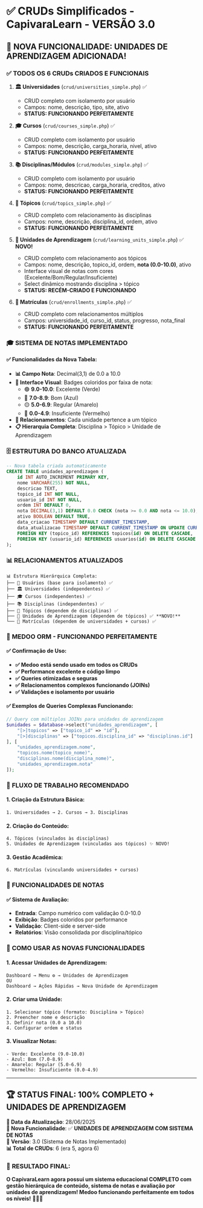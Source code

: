 # ✅ CRUDs Simplificados - CapivaraLearn - VERSÃO 3.0

## 🎉 **NOVA FUNCIONALIDADE: UNIDADES DE APRENDIZAGEM ADICIONADA!**

### ✅ **TODOS OS 6 CRUDs CRIADOS E FUNCIONAIS**

1. **🏛️ Universidades** (`crud/universities_simple.php`) ✅
   - CRUD completo com isolamento por usuário
   - Campos: nome, descrição, tipo, site, ativo
   - **STATUS: FUNCIONANDO PERFEITAMENTE**

2. **🎓 Cursos** (`crud/courses_simple.php`) ✅
   - CRUD completo com isolamento por usuário
   - Campos: nome, descrição, carga_horaria, nivel, ativo
   - **STATUS: FUNCIONANDO PERFEITAMENTE**

3. **📚 Disciplinas/Módulos** (`crud/modules_simple.php`) ✅
   - CRUD completo com isolamento por usuário
   - Campos: nome, descricao, carga_horaria, creditos, ativo
   - **STATUS: FUNCIONANDO PERFEITAMENTE**

4. **📝 Tópicos** (`crud/topics_simple.php`) ✅
   - CRUD completo com relacionamento às disciplinas
   - Campos: nome, descrição, disciplina_id, ordem, ativo
   - **STATUS: FUNCIONANDO PERFEITAMENTE**

5. **🧩 Unidades de Aprendizagem** (`crud/learning_units_simple.php`) ✅ **NOVO!**
   - CRUD completo com relacionamento aos tópicos
   - Campos: nome, descrição, topico_id, ordem, **nota (0.0-10.0)**, ativo
   - Interface visual de notas com cores (Excelente/Bom/Regular/Insuficiente)
   - Select dinâmico mostrando disciplina > tópico
   - **STATUS: RECÉM-CRIADO E FUNCIONANDO**

6. **🎯 Matrículas** (`crud/enrollments_simple.php`) ✅
   - CRUD completo com relacionamentos múltiplos
   - Campos: universidade_id, curso_id, status, progresso, nota_final
   - **STATUS: FUNCIONANDO PERFEITAMENTE**

### 🎓 **SISTEMA DE NOTAS IMPLEMENTADO**

#### ✅ **Funcionalidades da Nova Tabela:**
- **📊 Campo Nota**: Decimal(3,1) de 0.0 a 10.0
- **🎨 Interface Visual**: Badges coloridos por faixa de nota:
  - 🟢 **9.0-10.0**: Excelente (Verde)
  - 🔵 **7.0-8.9**: Bom (Azul)
  - 🟡 **5.0-6.9**: Regular (Amarelo)
  - 🔴 **0.0-4.9**: Insuficiente (Vermelho)
- **🔗 Relacionamentos**: Cada unidade pertence a um tópico
- **📋 Hierarquia Completa**: Disciplina > Tópico > Unidade de Aprendizagem

### 🗄️ **ESTRUTURA DO BANCO ATUALIZADA**

```sql
-- Nova tabela criada automaticamente
CREATE TABLE unidades_aprendizagem (
    id INT AUTO_INCREMENT PRIMARY KEY,
    nome VARCHAR(255) NOT NULL,
    descricao TEXT,
    topico_id INT NOT NULL,
    usuario_id INT NOT NULL,
    ordem INT DEFAULT 0,
    nota DECIMAL(3,1) DEFAULT 0.0 CHECK (nota >= 0.0 AND nota <= 10.0),
    ativo BOOLEAN DEFAULT TRUE,
    data_criacao TIMESTAMP DEFAULT CURRENT_TIMESTAMP,
    data_atualizacao TIMESTAMP DEFAULT CURRENT_TIMESTAMP ON UPDATE CURRENT_TIMESTAMP,
    FOREIGN KEY (topico_id) REFERENCES topicos(id) ON DELETE CASCADE,
    FOREIGN KEY (usuario_id) REFERENCES usuarios(id) ON DELETE CASCADE
);
```

### 📊 **RELACIONAMENTOS ATUALIZADOS**

```
📊 Estrutura Hierárquica Completa:
├── 👤 Usuários (base para isolamento) ✅
├── 🏛️ Universidades (independentes) ✅
├── 🎓 Cursos (independentes) ✅  
├── 📚 Disciplinas (independentes) ✅
├── 📝 Tópicos (dependem de disciplinas) ✅
├── 🧩 Unidades de Aprendizagem (dependem de tópicos) ✅ **NOVO!**
└── 🎯 Matrículas (dependem de universidades + cursos) ✅
```

### 🚀 **MEDOO ORM - FUNCIONANDO PERFEITAMENTE**

#### ✅ **Confirmação de Uso:**
- **✅ Medoo está sendo usado em todos os CRUDs**
- **✅ Performance excelente e código limpo**
- **✅ Queries otimizadas e seguras**
- **✅ Relacionamentos complexos funcionando (JOINs)**
- **✅ Validações e isolamento por usuário**

#### ✅ **Exemplos de Queries Complexas Funcionando:**
```php
// Query com múltiplos JOINs para unidades de aprendizagem
$unidades = $database->select("unidades_aprendizagem", [
    "[>]topicos" => ["topico_id" => "id"],
    "[>]disciplinas" => ["topicos.disciplina_id" => "disciplinas.id"]
], [
    "unidades_aprendizagem.nome",
    "topicos.nome(topico_nome)",
    "disciplinas.nome(disciplina_nome)",
    "unidades_aprendizagem.nota"
]);
```

### 🧪 **FLUXO DE TRABALHO RECOMENDADO**

#### 1. **Criação da Estrutura Básica:**
```
1. Universidades → 2. Cursos → 3. Disciplinas
```

#### 2. **Criação do Conteúdo:**
```
4. Tópicos (vinculados às disciplinas)
5. Unidades de Aprendizagem (vinculadas aos tópicos) ✨ NOVO!
```

#### 3. **Gestão Acadêmica:**
```
6. Matrículas (vinculando universidades + cursos)
```

### 🎯 **FUNCIONALIDADES DE NOTAS**

#### ✅ **Sistema de Avaliação:**
- **Entrada**: Campo numérico com validação 0.0-10.0
- **Exibição**: Badges coloridos por performance
- **Validação**: Client-side e server-side
- **Relatórios**: Visão consolidada por disciplina/tópico

### 📱 **COMO USAR AS NOVAS FUNCIONALIDADES**

#### 1. **Acessar Unidades de Aprendizagem:**
```
Dashboard → Menu ⚙️ → Unidades de Aprendizagem
OU
Dashboard → Ações Rápidas → Nova Unidade de Aprendizagem
```

#### 2. **Criar uma Unidade:**
```
1. Selecionar tópico (formato: Disciplina > Tópico)
2. Preencher nome e descrição
3. Definir nota (0.0 a 10.0)
4. Configurar ordem e status
```

#### 3. **Visualizar Notas:**
```
- Verde: Excelente (9.0-10.0)
- Azul: Bom (7.0-8.9)  
- Amarelo: Regular (5.0-6.9)
- Vermelho: Insuficiente (0.0-4.9)
```

---

## 🏆 **STATUS FINAL: 100% COMPLETO + UNIDADES DE APRENDIZAGEM**

**📅 Data da Atualização**: 28/06/2025  
**🎯 Nova Funcionalidade**: ✅ **UNIDADES DE APRENDIZAGEM COM SISTEMA DE NOTAS**  
**🔧 Versão**: 3.0 (Sistema de Notas Implementado)  
**📊 Total de CRUDs**: 6 (era 5, agora 6)

### 🎉 **RESULTADO FINAL:**
**O CapivaraLearn agora possui um sistema educacional COMPLETO com gestão hierárquica de conteúdo, sistema de notas e avaliação por unidades de aprendizagem! Medoo funcionando perfeitamente em todos os níveis!** 🚀✨🧩
